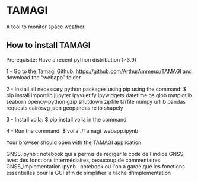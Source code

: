 # TAMAGI
A tool to monitor space weather

## How to install TAMAGI

Prerequisite: Have a recent python distribution (>3.9)

1 - Go to the Tamagi Github: https://github.com/ArthurAmmeux/TAMAGI and download the “webapp” folder

2 - Install all necessary python packages using pip using the command:
$ pip install importlib jupyter ipyvuetify ipywidgets datetime os glob matplotlib seaborn opencv-python gzip shutdown zipfile tarfile numpy urllib pandas requests cairosvg json geopandas re io shapely

3 - Install voila: $ pip install voila in the command

4 - Run the command: $ voila ./Tamagi_webapp.ipynb

Your browser should open with the TAMAGI application



GNSS.ipynb : notebook qui a permis de rédiger le code de l'indice GNSS, avec des fonctions intermédiaires, beaucoup de commentaires
GNSS_implementation.ipynb : notebook ou l'on a gardé que les fonctions essentielles pour la GUI afin de simplifier la tâche d'implémentation
